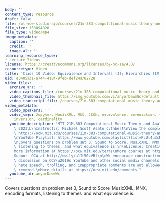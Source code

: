 ```yaml
---
body: ''
content_type: resource
draft: false
file: /ol-ocw-studio-app/courses/21m-383-computational-music-theory-and-analysis-spring-2023/21m383-s23-lecture-10-mar-1_360p_16_9.mp4
file_size: 158094820
file_type: video/mp4
image_metadata:
  caption: ''
  credit: ''
  image-alt: ''
learning_resource_types:
- Lecture Videos
license: https://creativecommons.org/licenses/by-nc-sa/4.0/
resourcetype: Video
title: 'Class 10 Video: Equivalence and Intervals (I); Hierarchies (IV)'
uid: e3405b31-a744-418f-9feb-def24a782728
video_files:
  archive_url: ''
  video_captions_file: /courses/21m-383-computational-music-theory-and-analysis-spring-2023/1yiRJM4K233hSNPfcf4Dwe7CMsekEh6Zc_transcript.webvtt
  video_thumbnail_file: https://img.youtube.com/vi/anyorDawmWc/default.jpg
  video_transcript_file: /courses/21m-383-computational-music-theory-and-analysis-spring-2023/1yiRJM4K233hSNPfcf4Dwe7CMsekEh6Zc_transcript.pdf
video_metadata:
  video_speakers: ''
  video_tags: Jupyter, MusicXML, MNX, JSON, equivalence, permutation, transposition,
    inversion, cardinality
  youtube_description: "MIT 21M.383 Computational Music Theory and Analysis Spring\
    \ 2023\L\nInstructor: Michael Scott Asato Cuthbert\nView the complete course:\
    \ https://ocw.mit.edu/courses/21m-383-computational-music-theory-and-analysis-spring-2023/\L\
    \nYouTube Playlist: https://www.youtube.com/playlist?list=PLUl4u3cNGP62vSB2sI0W8lQFKsmS2-A6R\n\
    \nCovers questions on problem set 3, Sound to Score, MusicXML, MNX, encoding formats,\
    \ listening to themes, and what equivalence is.\n\nLicense: Creative Commons BY-NC-SA\n\
    More information at https://ocw.mit.edu/terms\nMore courses at https://ocw.mit.edu\n\
    Support OCW at http://ow.ly/a1If50zVRl\n\nWe encourage constructive comments and\
    \ discussion on OCW\u2019s YouTube and other social media channels. Personal attacks,\
    \ hate speech, trolling, and inappropriate comments are not allowed and may be\
    \ removed.\nMore details at https://ocw.mit.edu/comments."
  youtube_id: anyorDawmWc
---
```

Covers questions on problem set 3, Sound to Score, MusicXML, MNX, encoding formats, listening to themes, and what equivalence is.